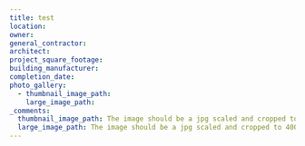 ```yaml
---
title: test
location:
owner:
general_contractor:
architect:
project_square_footage:
building_manufacturer:
completion_date:
photo_gallery:
  - thumbnail_image_path:
    large_image_path:
_comments:
  thumbnail_image_path: The image should be a jpg scaled and cropped to 1200px wide by 350px tall.
  large_image_path: The image should be a jpg scaled and cropped to 400px wide by 267px tall.
---
```

